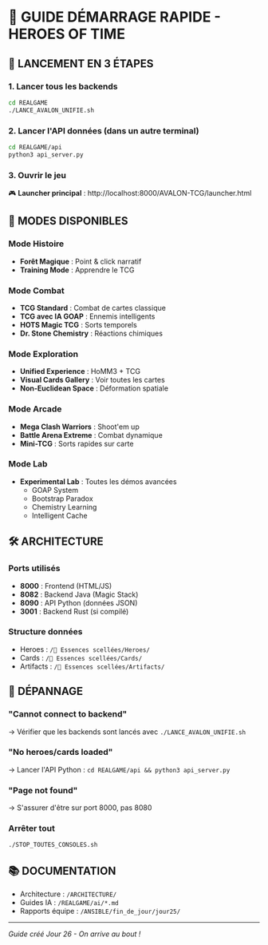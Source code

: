 # 🚀 GUIDE DÉMARRAGE RAPIDE - HEROES OF TIME

## 🎯 LANCEMENT EN 3 ÉTAPES

### 1. Lancer tous les backends
```bash
cd REALGAME
./LANCE_AVALON_UNIFIE.sh
```

### 2. Lancer l'API données (dans un autre terminal)
```bash
cd REALGAME/api
python3 api_server.py
```

### 3. Ouvrir le jeu
🎮 **Launcher principal** : http://localhost:8000/AVALON-TCG/launcher.html

## 🎨 MODES DISPONIBLES

### Mode Histoire
- **Forêt Magique** : Point & click narratif
- **Training Mode** : Apprendre le TCG

### Mode Combat
- **TCG Standard** : Combat de cartes classique
- **TCG avec IA GOAP** : Ennemis intelligents
- **HOTS Magic TCG** : Sorts temporels
- **Dr. Stone Chemistry** : Réactions chimiques

### Mode Exploration
- **Unified Experience** : HoMM3 + TCG
- **Visual Cards Gallery** : Voir toutes les cartes
- **Non-Euclidean Space** : Déformation spatiale

### Mode Arcade
- **Mega Clash Warriors** : Shoot'em up
- **Battle Arena Extreme** : Combat dynamique
- **Mini-TCG** : Sorts rapides sur carte

### Mode Lab
- **Experimental Lab** : Toutes les démos avancées
  - GOAP System
  - Bootstrap Paradox
  - Chemistry Learning
  - Intelligent Cache

## 🛠️ ARCHITECTURE

### Ports utilisés
- **8000** : Frontend (HTML/JS)
- **8082** : Backend Java (Magic Stack)
- **8090** : API Python (données JSON)
- **3001** : Backend Rust (si compilé)

### Structure données
- Heroes : `/💠 Essences scellées/Heroes/`
- Cards : `/💠 Essences scellées/Cards/`
- Artifacts : `/💠 Essences scellées/Artifacts/`

## 🔧 DÉPANNAGE

### "Cannot connect to backend"
→ Vérifier que les backends sont lancés avec `./LANCE_AVALON_UNIFIE.sh`

### "No heroes/cards loaded"
→ Lancer l'API Python : `cd REALGAME/api && python3 api_server.py`

### "Page not found"
→ S'assurer d'être sur port 8000, pas 8080

### Arrêter tout
```bash
./STOP_TOUTES_CONSOLES.sh
```

## 📚 DOCUMENTATION

- Architecture : `/ARCHITECTURE/`
- Guides IA : `/REALGAME/ai/*.md`
- Rapports équipe : `/ANSIBLE/fin_de_jour/jour25/`

---
*Guide créé Jour 26 - On arrive au bout !*
